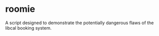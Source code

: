 # roomie
A script designed to demonstrate the potentially dangerous flaws of the libcal booking system.
